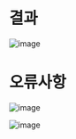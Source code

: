 # **결과**
![image](https://github.com/user-attachments/assets/180a6bfd-6fc7-40f4-82fe-ea64cdec097c)


# **오류사항**

![image](https://github.com/user-attachments/assets/4821cb39-512a-4a9c-ab92-6e76ba4c296a)

![image](https://github.com/user-attachments/assets/26788d3b-c273-44fc-b66c-b233411fa696)


